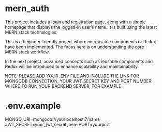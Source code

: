 # mern_auth
This project includes a login and registration page, along with a simple homepage that displays the logged-in user’s name. It is built using the latest MERN stack technologies.

This is a beginner-friendly project where no reusable components or Redux have been implemented. The focus here is on understanding the core MERN stack workflow.

In the next project, advanced concepts such as reusable components and Redux will be introduced to enhance scalability and maintainability.

NOTE: PLEASE ADD YOUR .ENV FILE AND INCLUDE THE LINK FOR MONGODB CONNECTION, YOUR JWT SECRET KEY AND PORT NUMBER WHERE TO RUN YOUR BACKEND SERVER, FOR EXAMPLE
# .env.example
MONGO_URI=mongodb://yourlocalhost:7/name
JWT_SECRET=your_jwt_secret_here
PORT=yourport
